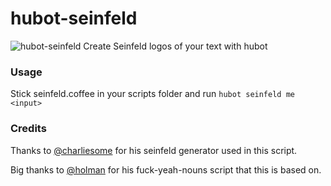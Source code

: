 # hubot-seinfeld
![hubot-seinfeld](https://i.imgur.com/vfHhtnB.png)
Create Seinfeld logos of your text with hubot

### Usage
Stick seinfeld.coffee in your scripts folder and run `hubot seinfeld me <input>`

### Credits

Thanks to [@charliesome](https://github.com/charliesome) for his seinfeld generator used in this script.

Big thanks to [@holman](https://github.com/holman) for his fuck-yeah-nouns script that this is based on.
